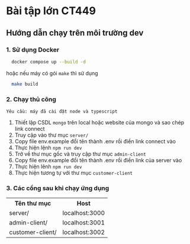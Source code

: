 # Bài tập lớn CT449

## Hướng dẫn chạy trên môi trường dev
### 1. Sử dụng Docker
```zsh
  docker compose up --build -d
```
hoặc nếu máy có gói ```make``` thì sử dụng
```zsh
  make build
```

### 2. Chạy thủ công

```
Yêu cầu: máy đã cài đặt node và typescript
```

1. Thiết lập CSDL ```mongo``` trên local hoặc website của mongo và sao chép link connect
2. Truy cập vào thư mục ```server/```
3. Copy file env.example đổi tên thành .env rồi điền link connect vào
4. Thực hiện lệnh ``npm run dev``
5. Trở về thư mục gốc và truy cập thư mục ``admin-client``
6. Copy file env.example đổi tên thành .env rồi điền link của server vào
7. Thực hiện lênh ```npm run dev```
8. Thực hiện tương tự với thư mục ```customer-client```

### 3. Các cổng sau khi chạy ứng dụng

<table>
  <tr>
    <th>Tên thư mục</th>
    <th>Host</th>
  </tr>
  <tr>
    <td>server/</td>
    <td>localhost:3000</td>
  </tr>
  <tr>
    <td>admin-client/</td>
    <td>localhost:3001</td>
  </tr>
  <tr>
    <td>customer-client/</td>
    <td>localhost:3002</td>
  </tr>
</tabel>



